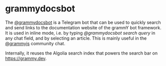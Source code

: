 # grammydocsbot

The [@grammydocsbot](https://telegram.me/grammydocsbot) is a Telegram bot that can be used to quickly search and send links to the documentation website of the grammY bot framework.
It is used in inline mode, i.e. by typing _@grammydocsbot search query_ in any chat field, and by selecting an article.
This is mainly useful in the [@grammyjs](https://telegram.me/grammyjs) community chat.

Internally, it reuses the Algolia search index that powers the search bar on <https://grammy.dev>.
